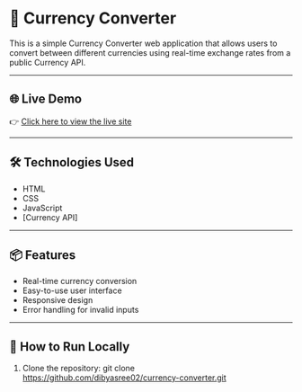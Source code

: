 
# 💱 Currency Converter

This is a simple Currency Converter web application that allows users to convert between different currencies using real-time exchange rates from a public Currency API.

---

## 🌐 Live Demo

👉 [Click here to view the live site](https://your-site-name.netlify.app)

---

## 🛠️ Technologies Used

- HTML
- CSS
- JavaScript
- [Currency API]

---

## 📦 Features

- Real-time currency conversion
- Easy-to-use user interface
- Responsive design
- Error handling for invalid inputs

---

## 🚀 How to Run Locally

1. Clone the repository: git clone https://github.com/dibyasree02/currency-converter.git
